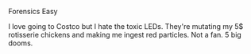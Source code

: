 Forensics Easy

I love going to Costco but I hate the toxic LEDs. They're mutating my 5$ rotisserie chickens and making me ingest red particles. Not a fan. 5 big dooms.
